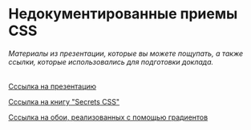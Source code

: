 # Недокументированные приемы CSS

###### Материалы из презентации, которые вы можете пощупать, а также ссылки, которые использовались для подготовки доклада.

[Сссылка на презентацию](https://drive.google.com/open?id=0Bz4hP4wEfOnKMDI2X2JqMDQ2LTA)

[Сссылка на книгу "Secrets CSS"](http://shop.oreilly.com/product/0636920031123.do)

[Сссылка на обои, реализованных с помощью градиентов](http://lea.verou.me/css3patterns/)
